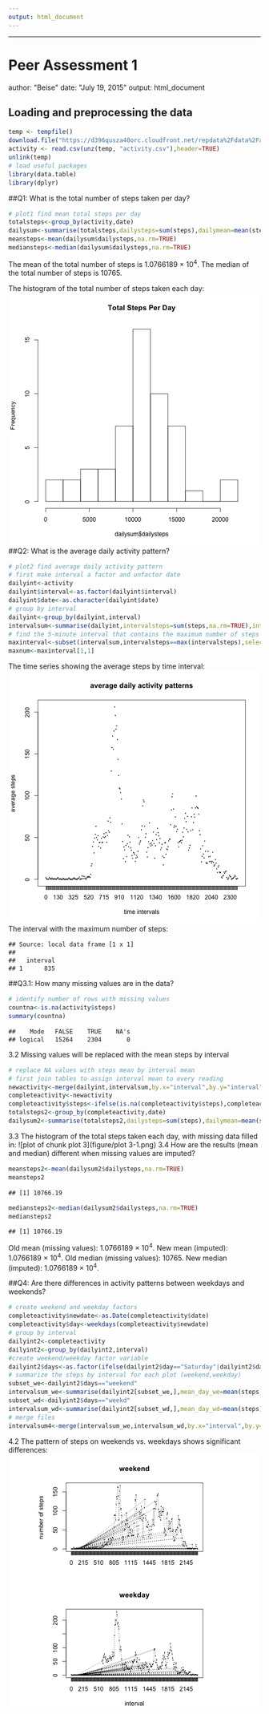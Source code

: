 ```yaml
---
output: html_document
---
```

---
# Peer Assessment 1
author: "Beise"
date: "July 19, 2015"
output: html_document

## Loading and preprocessing the data


```r
temp <- tempfile()
download.file("https://d396qusza40orc.cloudfront.net/repdata%2Fdata%2Factivity.zip",temp,method="curl")
activity <- read.csv(unz(temp, "activity.csv"),header=TRUE)
unlink(temp)
# load useful packages
library(data.table)
library(dplyr)
```
##Q1: What is the total number of steps taken per day?

```r
# plot1 find mean total steps per day
totalsteps<-group_by(activity,date)
dailysum<-summarise(totalsteps,dailysteps=sum(steps),dailymean=mean(steps),dailymedian=median(steps))
meansteps<-mean(dailysum$dailysteps,na.rm=TRUE)
mediansteps<-median(dailysum$dailysteps,na.rm=TRUE)
```
The mean of the total number of steps is 1.0766189 &times; 10<sup>4</sup>.
The median of the total number of steps is 10765.

The histogram of the total number of steps taken each day:
![plot of chunk unnamed-chunk-1](figure/unnamed-chunk-1-1.png) 
##Q2: What is the average daily activity pattern?


```r
# plot2 find average daily activity pattern
# first make interval a factor and unfactor date
dailyint<-activity
dailyint$interval<-as.factor(dailyint$interval)
dailyint$date<-as.character(dailyint$date)
# group by interval
dailyint<-group_by(dailyint,interval)
intervalsum<-summarise(dailyint,intervalsteps=sum(steps,na.rm=TRUE),intervalmean=mean(steps,na.rm=TRUE))
# find the 5-minute interval that contains the maximum number of steps across all days
maxinterval<-subset(intervalsum,intervalsteps==max(intervalsteps),select=c(interval,intervalsteps))
maxnum<-maxinterval[1,1]
```
The time series showing the average steps by time interval:
![plot of chunk unnamed-chunk-2](figure/unnamed-chunk-2-1.png) 
The interval with the maximum number of steps:

```
## Source: local data frame [1 x 1]
## 
##   interval
## 1      835
```
##Q3.1: How many missing values are in the data?

```r
# identify number of rows with missing values
countna<-is.na(activity$steps)
summary(countna)
```

```
##    Mode   FALSE    TRUE    NA's 
## logical   15264    2304       0
```
3.2 Missing values will be replaced with the mean steps by interval

```r
# replace NA values with steps mean by interval mean
# first join tables to assign interval mean to every reading
newactivity<-merge(dailyint,intervalsum,by.x="interval",by.y="interval",all=TRUE)
completeactivity<-newactivity
completeactivity$steps<-ifelse(is.na(completeactivity$steps),completeactivity$intervalmean,completeactivity$steps)
totalsteps2<-group_by(completeactivity,date)
dailysum2<-summarise(totalsteps2,dailysteps=sum(steps),dailymean=mean(steps),dailymedian=median(steps))
```
3.3 The histogram of the total steps taken each day, with missing data filled in:
![plot of chunk plot 3](figure/plot 3-1.png) 
3.4 How are the results (mean and median) different when missing values are imputed?

```r
meansteps2<-mean(dailysum2$dailysteps,na.rm=TRUE)
meansteps2
```

```
## [1] 10766.19
```

```r
mediansteps2<-median(dailysum2$dailysteps,na.rm=TRUE)
mediansteps2
```

```
## [1] 10766.19
```
Old mean (missing values): 1.0766189 &times; 10<sup>4</sup>. New mean (imputed): 1.0766189 &times; 10<sup>4</sup>.
Old median (missing values): 10765. New median (imputed): 1.0766189 &times; 10<sup>4</sup>.

##Q4: Are there differences in activity patterns between weekdays and weekends?


```r
# create weekend and weekday factors
completeactivity$newdate<-as.Date(completeactivity$date)
completeactivity$day<-weekdays(completeactivity$newdate)
# group by interval
dailyint2<-completeactivity
dailyint2<-group_by(dailyint2,interval)
#create weekend/weekday factor variable
dailyint2$days<-as.factor(ifelse(dailyint2$day=="Saturday"|dailyint2$day=="Sunday","weekend","weekd"))
# summarize the steps by interval for each plot (weekend,weekday)
subset_we<-dailyint2$days=="weekend"
intervalsum_we<-summarise(dailyint2[subset_we,],mean_day_we=mean(steps))
subset_wd<-dailyint2$days=="weekd"
intervalsum_wd<-summarise(dailyint2[subset_wd,],mean_day_wd=mean(steps))
# merge files
intervalsum4<-merge(intervalsum_we,intervalsum_wd,by.x="interval",by.y="interval",all=TRUE)
```
4.2 The pattern of steps on weekends vs. weekdays shows significant differences:
![plot of chunk plot4](figure/plot4-1.png) 
